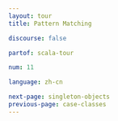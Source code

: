 ```yaml
---
layout: tour
title: Pattern Matching

discourse: false

partof: scala-tour

num: 11

language: zh-cn

next-page: singleton-objects
previous-page: case-classes
---
```

